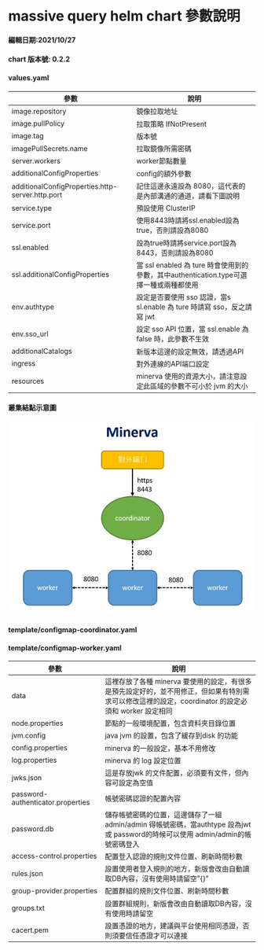 # massive query helm chart 參數說明 #

#### 編輯日期:2021/10/27 ####
#### chart 版本號: 0.2.2 ####

#### values.yaml ####
| 參數 | 說明 |
|---|---|
| image.repository | 鏡像拉取地址 |
| image.pullPolicy | 拉取策略 IfNotPresent |
| image.tag | 版本號 |
| imagePullSecrets.name | 拉取鏡像所需密碼 |
| server.workers | worker節點數量 |
| additionalConfigProperties | config的額外參數 |
| additionalConfigProperties.http-server.http.port | 記住這邊永遠設為 8080，這代表的是內部溝通的通道，請看下圖說明|
| service.type | 預設使用 ClusterIP |
| service.port | 使用8443時請將ssl.enabled設為true，否則請設為8080 |
| ssl.enabled | 設為true時請將service.port設為8443，否則請設為8080 |
| ssl.additionalConfigProperties | 當 ssl enabled 為 ture 時會使用到的參數，其中authentication.type可選擇一種或兩種都使用 | 
| env.authtype | 設定是否要使用 sso 認證，當s sl.enable 為 ture 時請寫 sso，反之請寫 jwt | 
| env.sso_url | 設定 sso API 位置，當 ssl.enable 為 false 時，此參數不生效 | 
| additionalCatalogs | 新版本這邊的設定無效，請透過API | 
| ingress | 對外連線的API端口設定 | 
| resources | minerva 使用的資源大小，請注意設定此區域的參數不可小於 jvm 的大小 |

#### 叢集結點示意圖 ####
![叢集結點示意圖](.\picture\mierva.JPG)

#### template/configmap-coordinator.yaml ####
#### template/configmap-worker.yaml ####
| 參數 | 說明 |
|---|---|
| data | 這裡存放了各種 minerva 要使用的設定，有很多是預先設定好的，並不用修正，但如果有特別需求可以修改這裡的設定，coordinator 的設定必須和 worker 設定相同 |
| node.properties | 節點的一般環境配置，包含資料夾目錄位置|
| jvm.config | java jvm 的設置，包含了緩存到disk 的功能|
| config.properties | minerva 的一般設定，基本不用修改|
| log.properties | minerva 的 log 設定位置 |
| jwks.json | 這是存放jwk 的文件配置，必須要有文件，但內容可設定為空值 |
| password-authenticator.properties | 帳號密碼認證的配置內容 |
| password.db | 儲存帳號密碼的位置，這邊儲存了一組 admin/admin 得帳號密碼，當authtype 設為jwt 或 password的時候可以使用 admin/admin的帳號密碼登入 |
| access-control.properties | 配置登入認證的規則文件位置、刷新時間秒數 |
| rules.json | 設置使用者登入規則的地方，新版會改由自動讀取DB內容，沒有使用時請留空"{}" |
| group-provider.properties | 配置群組的規則文件位置、刷新時間秒數 |
| groups.txt | 設置群組規則，新版會改由自動讀取DB內容，沒有使用時請留空 |
| cacert.pem | 設置憑證的地方，建議與平台使用相同憑證，否則須要信任憑證才可以連接 |

